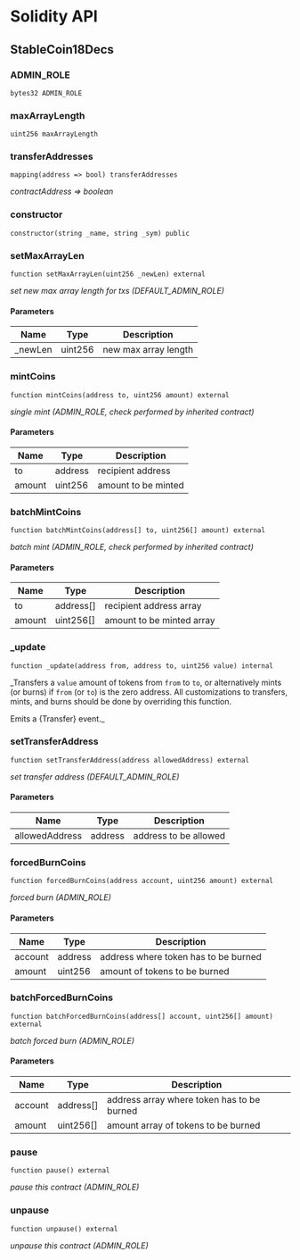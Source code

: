 # Solidity API

## StableCoin18Decs

### ADMIN_ROLE

```solidity
bytes32 ADMIN_ROLE
```

### maxArrayLength

```solidity
uint256 maxArrayLength
```

### transferAddresses

```solidity
mapping(address => bool) transferAddresses
```

_contractAddress => boolean_

### constructor

```solidity
constructor(string _name, string _sym) public
```

### setMaxArrayLen

```solidity
function setMaxArrayLen(uint256 _newLen) external
```

_set new max array length for txs (DEFAULT_ADMIN_ROLE)_

#### Parameters

| Name | Type | Description |
| ---- | ---- | ----------- |
| _newLen | uint256 | new max array length |

### mintCoins

```solidity
function mintCoins(address to, uint256 amount) external
```

_single mint (ADMIN_ROLE, check performed by inherited contract)_

#### Parameters

| Name | Type | Description |
| ---- | ---- | ----------- |
| to | address | recipient address |
| amount | uint256 | amount to be minted |

### batchMintCoins

```solidity
function batchMintCoins(address[] to, uint256[] amount) external
```

_batch mint (ADMIN_ROLE, check performed by inherited contract)_

#### Parameters

| Name | Type | Description |
| ---- | ---- | ----------- |
| to | address[] | recipient address array |
| amount | uint256[] | amount to be minted array |

### _update

```solidity
function _update(address from, address to, uint256 value) internal
```

_Transfers a `value` amount of tokens from `from` to `to`, or alternatively mints (or burns) if `from`
(or `to`) is the zero address. All customizations to transfers, mints, and burns should be done by overriding
this function.

Emits a {Transfer} event._

### setTransferAddress

```solidity
function setTransferAddress(address allowedAddress) external
```

_set transfer address (DEFAULT_ADMIN_ROLE)_

#### Parameters

| Name | Type | Description |
| ---- | ---- | ----------- |
| allowedAddress | address | address to be allowed |

### forcedBurnCoins

```solidity
function forcedBurnCoins(address account, uint256 amount) external
```

_forced burn (ADMIN_ROLE)_

#### Parameters

| Name | Type | Description |
| ---- | ---- | ----------- |
| account | address | address where token has to be burned |
| amount | uint256 | amount of tokens to be burned |

### batchForcedBurnCoins

```solidity
function batchForcedBurnCoins(address[] account, uint256[] amount) external
```

_batch forced burn (ADMIN_ROLE)_

#### Parameters

| Name | Type | Description |
| ---- | ---- | ----------- |
| account | address[] | address array where token has to be burned |
| amount | uint256[] | amount array of tokens to be burned |

### pause

```solidity
function pause() external
```

_pause this contract (ADMIN_ROLE)_

### unpause

```solidity
function unpause() external
```

_unpause this contract (ADMIN_ROLE)_

